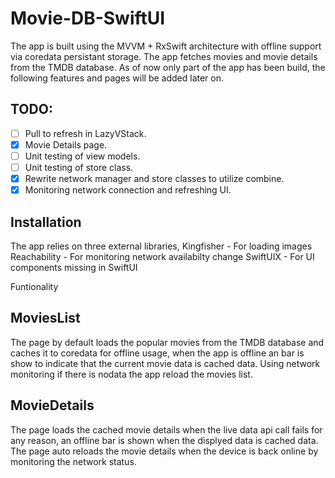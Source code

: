 # Movie-DB-SwiftUI
The app is built using the MVVM + RxSwift architecture with offline support via coredata persistant storage. The app fetches movies and movie details from the TMDB database. As of now only part of the app has been build, the following features and pages will be added later on.

## TODO:

- [ ] Pull to refresh in LazyVStack.
- [x] Movie Details page.
- [ ] Unit testing of view models.
- [ ] Unit testing of store class.
- [x] Rewrite network manager and store classes to utilize combine.
- [x] Monitoring network connection and refreshing UI.

## Installation

The app relies on three external libraries,
Kingfisher - For loading images
Reachability - For monitoring network availabilty change
SwiftUIX - For UI components missing in SwiftUI

Funtionality
## MoviesList

The page by default loads the popular movies from the TMDB database and caches it to coredata for offline usage, when the app is offline an bar is show to indicate that the current movie data is cached data. Using network monitoring if there is nodata the app reload the movies list.

## MovieDetails 
The page loads the cached movie details when the live data api call fails for any reason, an offline bar is shown when the displyed data is cached data. The page auto reloads the movie details when the device is back online by monitoring the network status.
